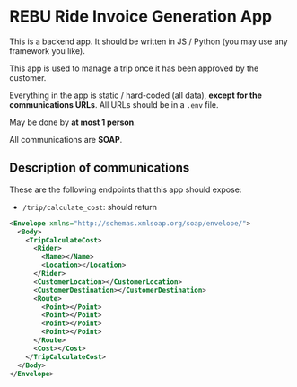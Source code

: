 # REBU Ride Invoice Generation App

This is a backend app. It should be written in JS / Python (you may use any framework you like).

This app is used to manage a trip once it has been approved by the customer.

Everything in the app is static / hard-coded (all data), **except for the communications URLs**. All URLs should be in a `.env` file.

May be done by **at most 1 person**.

All communications are **SOAP**.

## Description of communications

These are the following endpoints that this app should expose:

- `/trip/calculate_cost`: should return

```xml
<Envelope xmlns="http://schemas.xmlsoap.org/soap/envelope/">
  <Body>
    <TripCalculateCost>
      <Rider>
        <Name></Name>
        <Location></Location>
      </Rider>
      <CustomerLocation></CustomerLocation>
      <CustomerDestination></CustomerDestination>
      <Route>
        <Point></Point>
        <Point></Point>
        <Point></Point>
        <Point></Point>
      </Route>
      <Cost></Cost>
    </TripCalculateCost>
  </Body>
</Envelope>
```

